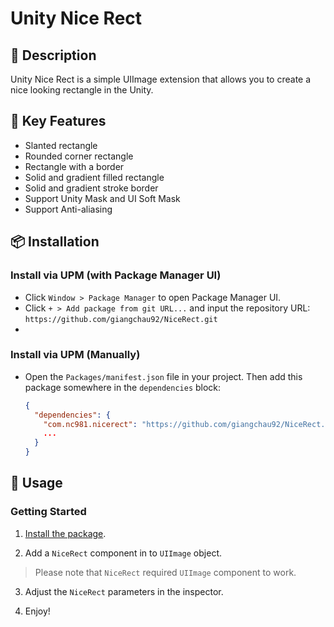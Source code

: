 # Unity Nice Rect 

## 📝 Description
Unity Nice Rect is a simple UIImage extension that allows you to create a nice looking rectangle in the Unity.

## 📌 Key Features
- Slanted rectangle
- Rounded corner rectangle
- Rectangle with a border
- Solid and gradient filled rectangle
- Solid and gradient stroke border
- Support Unity Mask and UI Soft Mask
- Support Anti-aliasing

## 📦 Installation

### Install via UPM (with Package Manager UI)

- Click `Window > Package Manager` to open Package Manager UI.
- Click `+ > Add package from git URL...` and input the repository URL:
`https://github.com/giangchau92/NiceRect.git`
- 
### Install via UPM (Manually)

- Open the `Packages/manifest.json` file in your project. Then add this package somewhere in the `dependencies` block:
  ```json
  {
    "dependencies": {
      "com.nc981.nicerect": "https://github.com/giangchau92/NiceRect.git",
      ...
    }
  }
  ```

## 🚀 Usage

### Getting Started

1. [Install the package](#-installation).

2. Add a `NiceRect` component in to `UIImage` object.

> Please note that `NiceRect` required `UIImage` component to work.

3. Adjust the `NiceRect` parameters in the inspector.  

4. Enjoy!